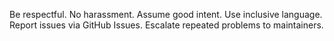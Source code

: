 Be respectful. No harassment. Assume good intent. Use inclusive language.
Report issues via GitHub Issues. Escalate repeated problems to maintainers.

